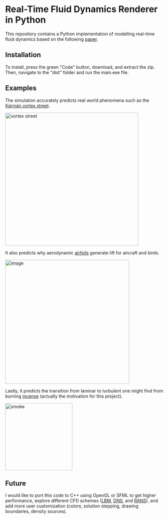 # Real-Time Fluid Dynamics Renderer in Python
This repository contains a Python implementation of modelling real-time fluid dynamics based on the following [paper](https://pages.cs.wisc.edu/~chaol/data/cs777/stam-stable_fluids.pdf).

## Installation
To install, press the green "Code" button, download, and extract the zip. Then, navigate to the "dist" folder and run the main.exe file.

## Examples
The simulation accurately predicts real world phenomena such as the [Kármán vortex street](https://en.wikipedia.org/wiki/K%C3%A1rm%C3%A1n_vortex_street).

<img width="424" alt="vortex street" src="https://github.com/user-attachments/assets/f3239c8e-b90b-4a94-b4eb-8e1daea9d0f0">

It also predicts why aerodynamic [airfoils](https://en.wikipedia.org/wiki/NACA_airfoil) generate lift for aircraft and birds.

<img width="395" alt="image" src="https://github.com/user-attachments/assets/0c9f1cf7-23e8-4971-bb4a-057de31113c6">

Lastly, it predicts the transition from laminar to turbulent one might find from burning [incense](https://en.wikipedia.org/wiki/Incense) (actually the motivation for this project).

<img width="214" alt="smoke" src="https://github.com/user-attachments/assets/8c57c418-2179-417d-8feb-e6bd3eed7257">

## Future
I would like to port this code to C++ using OpenGL or SFML to get higher performance, explore different CFD schemes ([LBM](https://en.wikipedia.org/wiki/Lattice_Boltzmann_methods), [DNS](https://en.wikipedia.org/wiki/Direct_numerical_simulation), and [RANS](https://en.wikipedia.org/wiki/Reynolds-averaged_Navier%E2%80%93Stokes_equations)), and add more user customization (colors, solution stepping, drawing boundaries, density sources).
